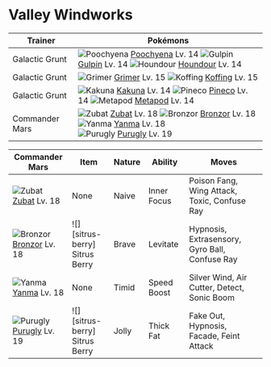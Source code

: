 # Valley Windworks

Trainer                    | Pokémons
---                        | ---
Galactic Grunt             | ![][261]  [Poochyena] Lv. 14  ![][316]  [Gulpin] Lv. 14  ![][228]  [Houndour] Lv. 14
Galactic Grunt             | ![][088]  [Grimer] Lv. 15  ![][109]  [Koffing] Lv. 15
Galactic Grunt             | ![][014]  [Kakuna] Lv. 14  ![][204]  [Pineco] Lv. 14  ![][011]  [Metapod] Lv. 14
Commander Mars             | ![][041]  [Zubat] Lv. 18  ![][436]  [Bronzor] Lv. 18  ![][193]  [Yanma] Lv. 18 <br> ![][432]  [Purugly] Lv. 19

Commander Mars   | Item          | Nature  | Ability       | Moves
---              | ---           | ---     | ---           | ---
![][041]<br> [Zubat] Lv. 18           | None                                    | Naive    | Inner Focus         | Poison Fang, Wing Attack, Toxic, Confuse Ray
![][436]<br> [Bronzor] Lv. 18         | ![][sitrus-berry]<br> Sitrus Berry      | Brave    | Levitate            | Hypnosis, Extrasensory, Gyro Ball, Confuse Ray
![][193]<br> [Yanma] Lv. 18           | None                                    | Timid    | Speed Boost         | Silver Wind, Air Cutter, Detect, Sonic Boom
![][432]<br> [Purugly] Lv. 19         | ![][sitrus-berry]<br> Sitrus Berry      | Jolly    | Thick Fat           | Fake Out, Hypnosis, Facade, Feint Attack
[011]: https://raw.githubusercontent.com/PokeAPI/sprites/master/sprites/pokemon/11.png "Metapod"
[014]: https://raw.githubusercontent.com/PokeAPI/sprites/master/sprites/pokemon/14.png "Kakuna"
[041]: https://raw.githubusercontent.com/PokeAPI/sprites/master/sprites/pokemon/41.png "Zubat"
[088]: https://raw.githubusercontent.com/PokeAPI/sprites/master/sprites/pokemon/88.png "Grimer"
[109]: https://raw.githubusercontent.com/PokeAPI/sprites/master/sprites/pokemon/109.png "Koffing"
[193]: https://raw.githubusercontent.com/PokeAPI/sprites/master/sprites/pokemon/193.png "Yanma"
[204]: https://raw.githubusercontent.com/PokeAPI/sprites/master/sprites/pokemon/204.png "Pineco"
[228]: https://raw.githubusercontent.com/PokeAPI/sprites/master/sprites/pokemon/228.png "Houndour"
[261]: https://raw.githubusercontent.com/PokeAPI/sprites/master/sprites/pokemon/261.png "Poochyena"
[316]: https://raw.githubusercontent.com/PokeAPI/sprites/master/sprites/pokemon/316.png "Gulpin"
[432]: https://raw.githubusercontent.com/PokeAPI/sprites/master/sprites/pokemon/432.png "Purugly"
[436]: https://raw.githubusercontent.com/PokeAPI/sprites/master/sprites/pokemon/436.png "Bronzor"
[Metapod]: /pokemon_changes/011.md
[Kakuna]: /pokemon_changes/014.md
[Zubat]: /pokemon_changes/041.md
[Grimer]: /pokemon_changes/088.md
[Koffing]: /pokemon_changes/109.md
[Yanma]: /pokemon_changes/193.md
[Pineco]: /pokemon_changes/204.md
[Houndour]: /pokemon_changes/228.md
[Poochyena]: /pokemon_changes/261.md
[Gulpin]: /pokemon_changes/316.md
[Purugly]: /pokemon_changes/432.md
[Bronzor]: /pokemon_changes/436.md
